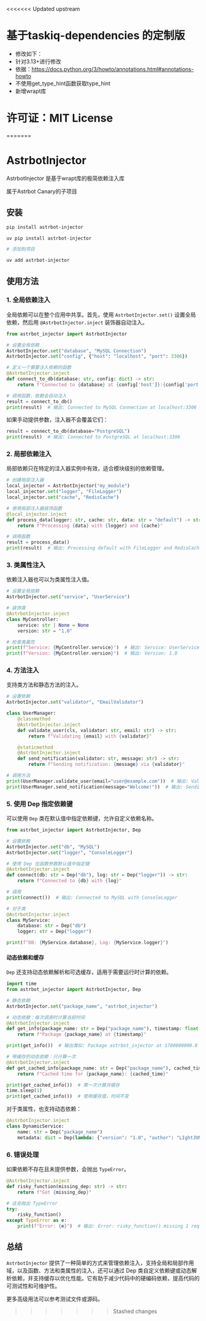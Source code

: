 <<<<<<< Updated upstream
# 基于taskiq-dependencies 的定制版
- 修改如下：
- 针对3.13+进行修改
- 依据：https://docs.python.org/3/howto/annotations.html#annotations-howto
- 不使用get_type_hint函数获取type_hint
- 新增wrapt库

# 许可证：MIT License
=======
# AstrbotInjector

AstrbotInjector 是基于wrapt库的极简依赖注入库

属于Astrbot Canary的子项目


## 安装

```bash
pip install astrbot-injector

uv pip install astrbot-injector

# 添加到项目

uv add astrbot-injector

```

## 使用方法

### 1. 全局依赖注入

全局依赖可以在整个应用中共享。首先，使用 `AstrbotInjector.set()` 设置全局依赖，然后用 `@AstrbotInjector.inject` 装饰器自动注入。

```python
from astrbot_injector import AstrbotInjector

# 设置全局依赖
AstrbotInjector.set("database", "MySQL Connection")
AstrbotInjector.set("config", {"host": "localhost", "port": 3306})

# 定义一个需要注入依赖的函数
@AstrbotInjector.inject
def connect_to_db(database: str, config: dict) -> str:
    return f"Connected to {database} at {config['host']}:{config['port']}"

# 调用函数，依赖会自动注入
result = connect_to_db()
print(result)  # 输出: Connected to MySQL Connection at localhost:3306
```

如果手动提供参数，注入器不会覆盖它们：

```python
result = connect_to_db(database="PostgreSQL")
print(result)  # 输出: Connected to PostgreSQL at localhost:3306
```

### 2. 局部依赖注入

局部依赖只在特定的注入器实例中有效，适合模块级别的依赖管理。

```python
# 创建局部注入器
local_injector = AstrbotInjector("my_module")
local_injector.set("logger", "FileLogger")
local_injector.set("cache", "RedisCache")

# 使用局部注入器装饰函数
@local_injector.inject
def process_data(logger: str, cache: str, data: str = "default") -> str:
    return f"Processing {data} with {logger} and {cache}"

# 调用函数
result = process_data()
print(result)  # 输出: Processing default with FileLogger and RedisCache
```

### 3. 类属性注入

依赖注入器也可以为类属性注入值。

```python
# 设置全局依赖
AstrbotInjector.set("service", "UserService")

# 装饰类
@AstrbotInjector.inject
class MyController:
    service: str | None = None
    version: str = "1.0"

# 检查类属性
print(f"Service: {MyController.service}")  # 输出: Service: UserService
print(f"Version: {MyController.version}")  # 输出: Version: 1.0
```

### 4. 方法注入

支持类方法和静态方法的注入。

```python
# 设置依赖
AstrbotInjector.set("validator", "EmailValidator")

class UserManager:
    @classmethod
    @AstrbotInjector.inject
    def validate_user(cls, validator: str, email: str) -> str:
        return f"Validating {email} with {validator}"

    @staticmethod
    @AstrbotInjector.inject
    def send_notification(validator: str, message: str) -> str:
        return f"Sending notification: {message} via {validator}"

# 调用方法
print(UserManager.validate_user(email="user@example.com"))  # 输出: Validating user@example.com with EmailValidator
print(UserManager.send_notification(message="Welcome!"))  # 输出: Sending notification: Welcome! via EmailValidator
```

### 5. 使用 Dep 指定依赖键

可以使用 `Dep` 类在默认值中指定依赖键，允许自定义依赖名称。

```python
from astrbot_injector import AstrbotInjector, Dep

# 设置依赖
AstrbotInjector.set("db", "MySQL")
AstrbotInjector.set("logger", "ConsoleLogger")

# 使用 Dep 在函数参数默认值中指定键
@AstrbotInjector.inject
def connect(db: str = Dep("db"), log: str = Dep("logger")) -> str:
    return f"Connected to {db} with {log}"

# 调用
print(connect())  # 输出: Connected to MySQL with ConsoleLogger

# 对于类
@AstrbotInjector.inject
class MyService:
    database: str = Dep("db")
    logger: str = Dep("logger")

print(f"DB: {MyService.database}, Log: {MyService.logger}")
```

#### 动态依赖和缓存

`Dep` 还支持动态依赖解析和可选缓存，适用于需要运行时计算的依赖。

```python
import time
from astrbot_injector import AstrbotInjector, Dep

# 静态依赖
AstrbotInjector.set("package_name", "astrbot_injector")

# 动态依赖：每次调用时计算当前时间
@AstrbotInjector.inject
def get_info(package_name: str = Dep("package_name"), timestamp: float = Dep(lambda: time.time())) -> str:
    return f"Package {package_name} at {timestamp}"

print(get_info())  # 输出类似: Package astrbot_injector at 1700000000.0

# 带缓存的动态依赖：只计算一次
@AstrbotInjector.inject
def get_cached_info(package_name: str = Dep("package_name"), cached_time: float = Dep(lambda: time.time(), cache=True)) -> str:
    return f"Cached time for {package_name}: {cached_time}"

print(get_cached_info())  # 第一次计算并缓存
time.sleep(1)
print(get_cached_info())  # 使用缓存值，时间不变
```

对于类属性，也支持动态依赖：

```python
@AstrbotInjector.inject
class DynamicService:
    name: str = Dep("package_name")
    metadata: dict = Dep(lambda: {"version": "1.0", "author": "LIghtJUNction"}, cache=True)
```

### 6. 错误处理

如果依赖不存在且未提供参数，会抛出 `TypeError`。

```python
@AstrbotInjector.inject
def risky_function(missing_dep: str) -> str:
    return f"Got {missing_dep}"

# 这会抛出 TypeError
try:
    risky_function()
except TypeError as e:
    print(f"Error: {e}")  # 输出: Error: risky_function() missing 1 required positional argument: 'missing_dep'
```

## 总结

`AstrbotInjector` 提供了一种简单的方式来管理依赖注入，支持全局和局部作用域，以及函数、方法和类属性的注入，还可以通过 Dep 类自定义依赖键或动态解析依赖，并支持缓存以优化性能。它有助于减少代码中的硬编码依赖，提高代码的可测试性和可维护性。

更多高级用法可以参考测试文件或源码。
>>>>>>> Stashed changes
